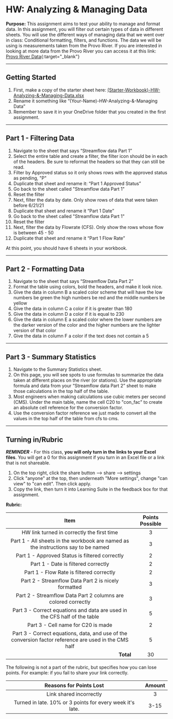 #  HW: Analyzing & Managing Data

**Purpose:** This assignment aims to test your ability to manage and format data. In this assignment, you will filter out certain types of data in different sheets. You will use the different ways of managing data that we went over in class: Conditional formatting, filters, and functions. The data we will be using is measurements taken from the Provo River. If you are interested in looking at more data from the Provo River you can access it at this link:
[Provo River Data](https://waterdata.usgs.gov/monitoring-location/10163000/#parameterCode=00065&period=P7D){:target="_blank"}

---

## Getting Started

1. First, make a copy of the starter sheet here: 
   [(Starter-Workbook)-HW-Analyzing-&-Managing-Data.xlsx](%28Starter-Workbook%29-HW-Analyzing-%26-Managing-Data.xlsx)
2. Rename it something like “(Your-Name)-HW-Analyzing-&-Managing Data”
3. Remember to save it in your OneDrive folder that you created in the first assignment.

---

## Part 1 - Filtering Data

1. Navigate to the sheet that says “Streamflow data Part 1”
2. Select the entire table and create a filter, the filter icon should be in each of the headers. Be sure to reformat the headers so that they can still be read.
3. Filter by Approved status so it only shows rows with the approved status as pending, "P"
4. Duplicate that sheet and rename it: “Part 1 Approved Status”
5. Go back to the sheet called "Streamflow data Part 1"
6. Reset the filter
7. Next, filter the data by date. Only show rows of data that were taken before 6/21/21
8. Duplicate that sheet and rename it “Part 1 Date”
9. Go back to the sheet called "Streamflow data Part 1"
10. Reset the filter
11. Next, filter the data by Flowrate (CFS). Only show the rows whose flow is between 45 - 50
12. Duplicate that sheet and rename it “Part 1 Flow Rate”

At this point, you should have 6 sheets in your workbook.

---

## Part 2 - Formatting Data

1. Navigate to the sheet that says “Streamflow Data Part 2”
2. Format the table using colors, bold the headers, and make it look nice.
3. Give the data in column B a scaled color scheme that will have the low numbers be green the high numbers be red and the middle numbers be yellow
4. Give the data in column C a color if it is greater than 180
5. Give the data in column D a color if it is equal to 230
6. Give the data in column E a scaled color where the lower numbers are the darker version of the color and the higher numbers are the lighter version of that color
7. Give the data in column F a color if the text does not contain a 5

---

## Part 3 - Summary Statistics

1. Navigate to the Summary Statistics sheet.
2. On this page, you will see spots to use formulas to summarize the data taken at different places on the river (or stations). Use the appropriate formula and data from your “Streamflow data Part 2” sheet to make those calculations in the top half of the table.
3. Most engineers when making calculations use cubic meters per second (CMS). Under the main table, name the cell C20 to "con_fac" to create an absolute cell reference for the conversion factor.
4. Use the conversion factor reference we just made to convert all the values in the top half of the table from cfs to cms.

---

## Turning in/Rubric

**_REMINDER_** - For this class, **you will only turn in the links to your Excel files**. You will get a 0 for this assignment if you turn in an Excel file or a link that is not shareable. 

1. On the top right, click the share button --> share --> settings
2. Click "anyone" at the top, then underneath "More settings", change "can view" to "can edit". Then click apply. 
3. Copy the link, then turn it into Learning Suite in the feedback box for that assignment.

**Rubric:**

|                                                 Item                                                  | Points Possible |
|:-----------------------------------------------------------------------------------------------------:|:---------------:|
|                              HW link turned in correctly the first time                               |        3        |
|           Part 1 - All sheets in the workbook are named as the instructions say to be named           |        3        |
|                            Part 1 - Approved Status is filtered correctly                             |        2        |
|                                 Part 1 - Date  is filtered correctly                                  |        2        |
|                               Part 1 - Flow Rate is filtered correctly                                |        2        |
|                         Part 2 -  Streamflow Data Part 2 is nicely formatted                          |        3        |
|                     Part 2 - Streamflow Data Part 2 columns are colored correctly                     |        3        |
|               Part 3 - Correct equations and data are used in the CFS half of the table               |        5        |
|                                  Part 3 - Cell name for C20 is made                                   |        2        |
| Part 3 - Correct equations, data, and use of the conversion factor reference are used in the CMS half |        5        |
|                            <div style="text-align: right">**Total**</div>                             |       30        |

The following is not a part of the rubric, but specifies how you can lose points. For example: if you fail to share your link correctly.

|                **Reasons for Points Lost**                | **Amount** |  
|:---------------------------------------------------------:|:----------:|
|                  Link shared incorrectly                  |     3      |
| Turned in late. 10% or 3 points for every week it's late. |    3-15    |

